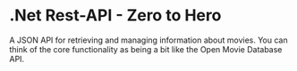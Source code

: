 # .Net Rest-API - Zero to Hero

A JSON API for retrieving and managing information about movies. You can think of the core functionality as being a bit like the Open Movie Database API.
